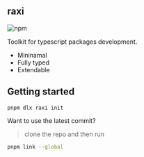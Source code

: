 ## raxi

![npm](https://img.shields.io/npm/v/raxi)

Toolkit for typescript packages development.

-   Mininamal
-   Fully typed
-   Extendable

## Getting started

```
pnpm dlx raxi init
```

Want to use the latest commit?

> clone the repo and then run

```bash
pnpm link --global
```
